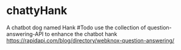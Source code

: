 # chattyHank
A chatbot dog named Hank
#Todo
use the collection of question-answering-API to enhance the chatbot hank
https://rapidapi.com/blog/directory/webknox-question-answering/

